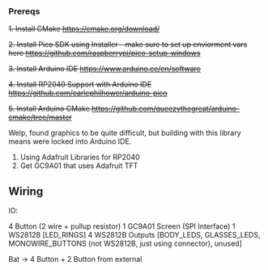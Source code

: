 

### Prereqs

~~1. Install CMake
https://cmake.org/download/~~

~~2. Install Pico SDK using Installer
    - make sure to set up enviorment vars here
https://github.com/raspberrypi/pico-setup-windows~~

~~3. Install Arduino IDE
https://www.arduino.cc/en/software~~

~~4. Install RP2040 Support with Arduino IDE
https://github.com/earlephilhower/arduino-pico~~

~~5. Install Arduino CMake
https://github.com/queezythegreat/arduino-cmake/tree/master~~

Welp, found graphics to be quite difficult, but building with this library means were locked into Arduino IDE.
1. Using Adafruit Libraries for RP2040
2. Get GC9A01 that uses Adafruit TFT


## Wiring

IO:

4 Button (2 wire + pullup resistor)
1 GC9A01 Screen (SPI Interface)
1 WS2812B [LED_RINGS]
4 WS2812B Outputs [BODY_LEDS, GLASSES_LEDS, MONOWIRE_BUTTONS (not WS2812B, just using connector), unused]

Bat -> 4 Button + 2 Button from external